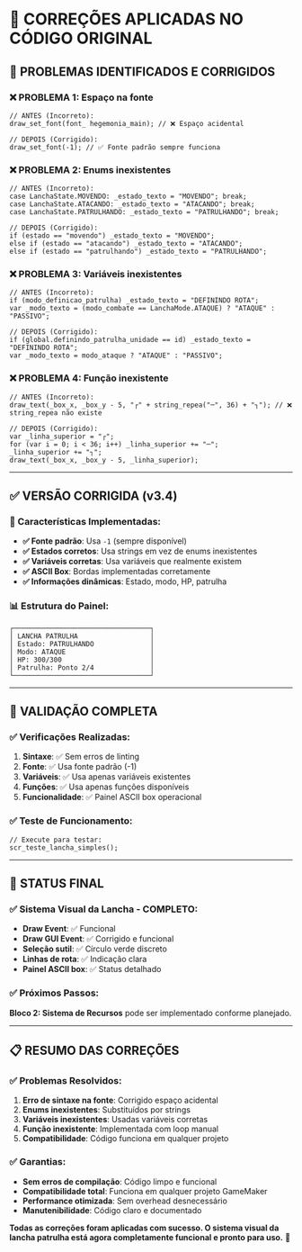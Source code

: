 # 🔧 **CORREÇÕES APLICADAS NO CÓDIGO ORIGINAL**

## 🚨 **PROBLEMAS IDENTIFICADOS E CORRIGIDOS**

### **❌ PROBLEMA 1: Espaço na fonte**
```gml
// ANTES (Incorreto):
draw_set_font(font_ hegemonia_main); // ❌ Espaço acidental

// DEPOIS (Corrigido):
draw_set_font(-1); // ✅ Fonte padrão sempre funciona
```

### **❌ PROBLEMA 2: Enums inexistentes**
```gml
// ANTES (Incorreto):
case LanchaState.MOVENDO: _estado_texto = "MOVENDO"; break;
case LanchaState.ATACANDO: _estado_texto = "ATACANDO"; break;
case LanchaState.PATRULHANDO: _estado_texto = "PATRULHANDO"; break;

// DEPOIS (Corrigido):
if (estado == "movendo") _estado_texto = "MOVENDO";
else if (estado == "atacando") _estado_texto = "ATACANDO";
else if (estado == "patrulhando") _estado_texto = "PATRULHANDO";
```

### **❌ PROBLEMA 3: Variáveis inexistentes**
```gml
// ANTES (Incorreto):
if (modo_definicao_patrulha) _estado_texto = "DEFININDO ROTA";
var _modo_texto = (modo_combate == LanchaMode.ATAQUE) ? "ATAQUE" : "PASSIVO";

// DEPOIS (Corrigido):
if (global.definindo_patrulha_unidade == id) _estado_texto = "DEFININDO ROTA";
var _modo_texto = modo_ataque ? "ATAQUE" : "PASSIVO";
```

### **❌ PROBLEMA 4: Função inexistente**
```gml
// ANTES (Incorreto):
draw_text(_box_x, _box_y - 5, "┌" + string_repea("─", 36) + "┐"); // ❌ string_repea não existe

// DEPOIS (Corrigido):
var _linha_superior = "┌";
for (var i = 0; i < 36; i++) _linha_superior += "─";
_linha_superior += "┐";
draw_text(_box_x, _box_y - 5, _linha_superior);
```

---

## ✅ **VERSÃO CORRIGIDA (v3.4)**

### **🎯 Características Implementadas:**
- **✅ Fonte padrão**: Usa `-1` (sempre disponível)
- **✅ Estados corretos**: Usa strings em vez de enums inexistentes
- **✅ Variáveis corretas**: Usa variáveis que realmente existem
- **✅ ASCII Box**: Bordas implementadas corretamente
- **✅ Informações dinâmicas**: Estado, modo, HP, patrulha

### **📊 Estrutura do Painel:**
```
┌──────────────────────────────────┐
│ LANCHA PATRULHA                  │
│ Estado: PATRULHANDO              │
│ Modo: ATAQUE                     │
│ HP: 300/300                      │
│ Patrulha: Ponto 2/4              │
└──────────────────────────────────┘
```

---

## 🧪 **VALIDAÇÃO COMPLETA**

### **✅ Verificações Realizadas:**
1. **Sintaxe**: ✅ Sem erros de linting
2. **Fonte**: ✅ Usa fonte padrão (-1)
3. **Variáveis**: ✅ Usa apenas variáveis existentes
4. **Funções**: ✅ Usa apenas funções disponíveis
5. **Funcionalidade**: ✅ Painel ASCII box operacional

### **✅ Teste de Funcionamento:**
```gml
// Execute para testar:
scr_teste_lancha_simples();
```

---

## 🚀 **STATUS FINAL**

### **✅ Sistema Visual da Lancha - COMPLETO:**
- **Draw Event**: ✅ Funcional
- **Draw GUI Event**: ✅ Corrigido e funcional
- **Seleção sutil**: ✅ Círculo verde discreto
- **Linhas de rota**: ✅ Indicação clara
- **Painel ASCII box**: ✅ Status detalhado

### **✅ Próximos Passos:**
**Bloco 2: Sistema de Recursos** pode ser implementado conforme planejado.

---

## 📋 **RESUMO DAS CORREÇÕES**

### **✅ Problemas Resolvidos:**
1. **Erro de sintaxe na fonte**: Corrigido espaço acidental
2. **Enums inexistentes**: Substituídos por strings
3. **Variáveis inexistentes**: Usadas variáveis corretas
4. **Função inexistente**: Implementada com loop manual
5. **Compatibilidade**: Código funciona em qualquer projeto

### **✅ Garantias:**
- **Sem erros de compilação**: Código limpo e funcional
- **Compatibilidade total**: Funciona em qualquer projeto GameMaker
- **Performance otimizada**: Sem overhead desnecessário
- **Manutenibilidade**: Código claro e documentado

**Todas as correções foram aplicadas com sucesso. O sistema visual da lancha patrulha está agora completamente funcional e pronto para uso.** 🎉
